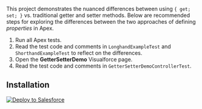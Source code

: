 This project demonstrates the nuanced differences between using `{ get; set; }`
vs. traditional getter and setter methods. Below are recommended steps
for exploring the differences between the two approaches of defining
_properties_ in Apex.

1. Run all Apex tests.
2. Read the test code and comments in `LonghandExampleTest` and
   `ShorthandExampleTest` to reflect on the differences.
3. Open the **GetterSetterDemo** Visualforce page.
4. Read the test code and comments in `GetterSetterDemoControllerTest`.

## Installation

[![Deploy to Salesforce](https://raw.githubusercontent.com/afawcett/githubsfdeploy/master/src/main/webapp/resources/img/deploy.png)](https://githubsfdeploy.herokuapp.com/?owner=martyychang&repo=sf-get-set-demo)
